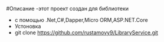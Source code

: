 #Описание 
-этот проект создан для библиотеки 
- с помощью .Net,C#,Dapper,Micro ORM,ASP.NET.Core
- Устоновка
- git clone https://github.com/rustamovy9/LibraryService.git
